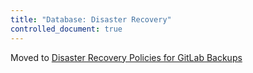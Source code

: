 ```yaml
---
title: "Database: Disaster Recovery"
controlled_document: true
---
```


Moved to [Disaster Recovery Policies for GitLab Backups](/handbook/engineering/gitlab-com/policies/backup/#disaster-recovery)
